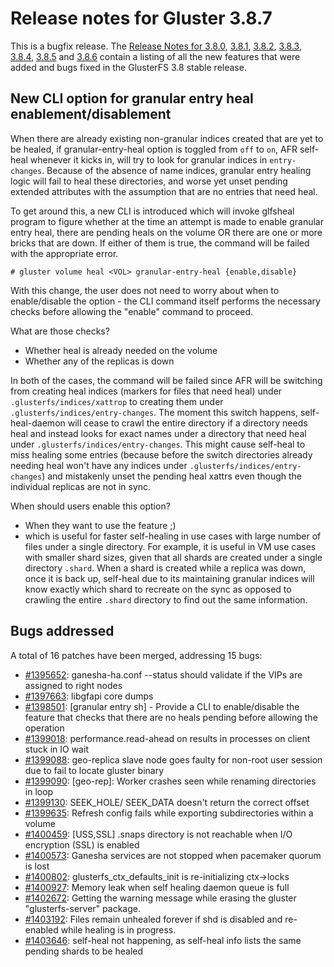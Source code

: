 # Release notes for Gluster 3.8.7

This is a bugfix release. The [Release Notes for 3.8.0](3.8.0.md),
[3.8.1](3.8.1.md), [3.8.2](3.8.2.md), [3.8.3](3.8.3.md), [3.8.4](3.8.4.md),
[3.8.5](3.8.5.md) and [3.8.6](3.8.6.md) contain a listing of all the new
features that were added and bugs fixed in the GlusterFS 3.8 stable release.


## New CLI option for granular entry heal enablement/disablement

When there are already existing non-granular indices created that are yet to be
healed, if granular-entry-heal option is toggled from `off` to `on`, AFR
self-heal whenever it kicks in, will try to look for granular indices in
`entry-changes`. Because of the absence of name indices, granular entry healing
logic will fail to heal these directories, and worse yet unset pending extended
attributes with the assumption that are no entries that need heal.

To get around this, a new CLI is introduced which will invoke glfsheal program
to figure whether at the time an attempt is made to enable granular entry heal,
there are pending heals on the volume OR there are one or more bricks that are
down. If either of them is true, the command will be failed with the
appropriate error.

    # gluster volume heal <VOL> granular-entry-heal {enable,disable}

With this change, the user does not need to worry about when to enable/disable
the option - the CLI command itself performs the necessary checks before
allowing the "enable" command to proceed.

What are those checks?
* Whether heal is already needed on the volume
* Whether any of the replicas is down

In both of the cases, the command will be failed since AFR will be switching
from creating heal indices (markers for files that need heal) under
`.glusterfs/indices/xattrop` to creating them under
`.glusterfs/indices/entry-changes`.
The moment this switch happens, self-heal-daemon will cease to crawl the
entire directory if a directory needs heal and instead looks for exact names
under a directory that need heal under `.glusterfs/indices/entry-changes`. This
might cause self-heal to miss healing some entries (because before the
switch directories already needing heal won't have any indices under
`.glusterfs/indices/entry-changes`) and mistakenly unset the pending heal
xattrs even though the individual replicas are not in sync.

When should users enable this option?
* When they want to use the feature ;)
* which is useful for faster self-healing in use cases with large number of
  files under a single directory.
  For example, it is useful in VM use cases with smaller shard sizes, given
  that all shards are created under a single directory `.shard`. When a shard
  is created while a replica was down, once it is back up, self-heal due to its
  maintaining granular indices will know exactly which shard to recreate on the
  sync as opposed to crawling the entire `.shard` directory to find out the
  same information.


## Bugs addressed

A total of 16 patches have been merged, addressing 15 bugs:

- [#1395652](https://bugzilla.redhat.com/1395652): ganesha-ha.conf --status should validate if the VIPs are assigned to right nodes
- [#1397663](https://bugzilla.redhat.com/1397663): libgfapi core dumps
- [#1398501](https://bugzilla.redhat.com/1398501): [granular entry sh] - Provide a CLI to enable/disable the feature that checks that there are no heals pending before allowing the operation
- [#1399018](https://bugzilla.redhat.com/1399018): performance.read-ahead on results in processes on client stuck in IO wait
- [#1399088](https://bugzilla.redhat.com/1399088): geo-replica slave node goes faulty for non-root user session due to fail to locate gluster binary
- [#1399090](https://bugzilla.redhat.com/1399090): [geo-rep]: Worker crashes seen while renaming directories in loop
- [#1399130](https://bugzilla.redhat.com/1399130): SEEK_HOLE/ SEEK_DATA doesn't return the correct offset
- [#1399635](https://bugzilla.redhat.com/1399635): Refresh config fails while exporting subdirectories within a volume
- [#1400459](https://bugzilla.redhat.com/1400459): [USS,SSL] .snaps directory is not reachable when I/O encryption (SSL) is enabled
- [#1400573](https://bugzilla.redhat.com/1400573): Ganesha services are not stopped when pacemaker quorum is lost
- [#1400802](https://bugzilla.redhat.com/1400802): glusterfs_ctx_defaults_init is re-initializing ctx->locks
- [#1400927](https://bugzilla.redhat.com/1400927): Memory leak when self healing daemon queue is full
- [#1402672](https://bugzilla.redhat.com/1402672): Getting the warning message while erasing the gluster "glusterfs-server" package.
- [#1403192](https://bugzilla.redhat.com/1403192): Files remain unhealed forever if shd is disabled and re-enabled while healing is in progress.
- [#1403646](https://bugzilla.redhat.com/1403646): self-heal not happening, as self-heal info lists the same pending shards to be healed
